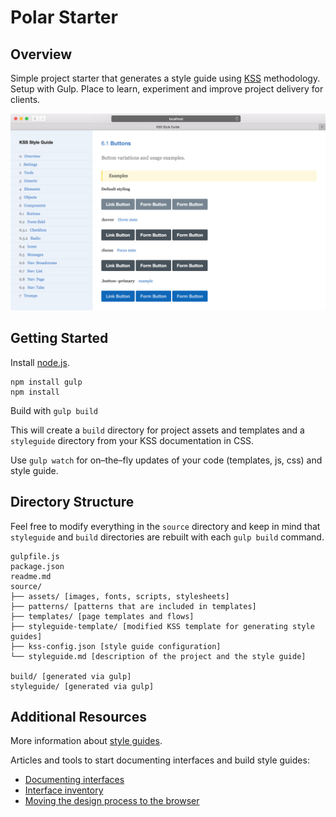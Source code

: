 # Polar Starter

## Overview

Simple project starter that generates a style guide using [KSS](http://warpspire.com/kss/) methodology. Setup with Gulp. Place to learn, experiment and improve project delivery for clients.

![Style guide created with KSS methodology](screenshot.png)

## Getting Started

Install [node.js](http://nodejs.org).

	npm install gulp
	npm install

Build with `gulp build`

This will create a `build` directory for project assets and templates and a `styleguide` directory from your KSS documentation in CSS.

Use `gulp watch` for on–the–fly updates of your code (templates, js, css) and style guide.

## Directory Structure

Feel free to modify everything in the `source` directory and keep in mind that `styleguide` and `build` directories are rebuilt with each `gulp build` command.

	gulpfile.js
	package.json
	readme.md
	source/
	├── assets/ [images, fonts, scripts, stylesheets]
	├── patterns/ [patterns that are included in templates]
	├── templates/ [page templates and flows]
	├── styleguide-template/ [modified KSS template for generating style guides]
	├── kss-config.json [style guide configuration]
	└── styleguide.md [description of the project and the style guide]

	build/ [generated via gulp]
	styleguide/ [generated via gulp]

## Additional Resources

More information about [style guides](http://www.styleguides.io/).

Articles and tools to start documenting interfaces and build style guides:

* [Documenting interfaces](http://polarnorth.org/blog/documenting-interfaces/)
* [Interface inventory](https://github.com/lucijanblagonic/interface-inventory/)
* [Moving the design process to the browser](polarnorth.org/blog/moving-the-design-process-to-the-browser/)